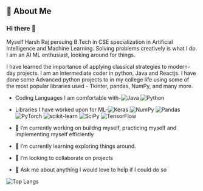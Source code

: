 ## 🚀 About Me
### Hi there 👋
Myself Harsh Raj persuing B.Tech in CSE specialization in Artificial Intelligence and Machine Learning. Solving problems creatively is what I do. I am an AI ML enthusiast, looking around for things.

I have learned the importance of applying classical strategies to modern-day projects. I am an intermediate coder in python, Java and Reactjs. I have done some Advanced python projects to in my college life using some of the most popular libraries used - Tkinter, pandas, NumPy, and many more.

- Coding Languages I am comfortable with-![Java](https://img.shields.io/badge/java-%23ED8B00.svg?style=for-the-badge&logo=java&logoColor=white) ![Python](https://img.shields.io/badge/python-3670A0?style=for-the-badge&logo=python&logoColor=ffdd54)

- Libraries I have worked upon for ML-![Keras](https://img.shields.io/badge/Keras-%23D00000.svg?style=for-the-badge&logo=Keras&logoColor=white) ![NumPy](https://img.shields.io/badge/numpy-%23013243.svg?style=for-the-badge&logo=numpy&logoColor=white) ![Pandas](https://img.shields.io/badge/pandas-%23150458.svg?style=for-the-badge&logo=pandas&logoColor=white) ![PyTorch](https://img.shields.io/badge/PyTorch-%23EE4C2C.svg?style=for-the-badge&logo=PyTorch&logoColor=white) ![scikit-learn](https://img.shields.io/badge/scikit--learn-%23F7931E.svg?style=for-the-badge&logo=scikit-learn&logoColor=white) ![SciPy](https://img.shields.io/badge/SciPy-%230C55A5.svg?style=for-the-badge&logo=scipy&logoColor=%white) ![TensorFlow](https://img.shields.io/badge/TensorFlow-%23FF6F00.svg?style=for-the-badge&logo=TensorFlow&logoColor=white)

- 🔭 I’m currently working on buildng myself, practicing myself and implementing myself efficiently

- 🌱 I’m currently learning exploring things around.

- 👯 I’m looking to collaborate on projects

- 💬 Ask me about anything I would love to help if I could do so

<!--![Anurag's GitHub stats](https://github-readme-stats.vercel.app/api?username=harshraj1512&show_icons=true&theme=default)-->
![Top Langs](https://github-readme-stats.vercel.app/api/top-langs/?username=harshraj1512&layout=compact)

